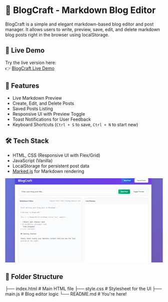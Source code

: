 # 📝 BlogCraft - Markdown Blog Editor

BlogCraft is a simple and elegant markdown-based blog editor and post manager. It allows users to write, preview, save, edit, and delete markdown blog posts right in the browser using localStorage.

## 🔗 Live Demo

Try the live version here:  
👉 [BlogCraft Live Demo](https://Deenprasath.github.io/blog-website/)  

## 🚀 Features

- Live Markdown Preview
- Create, Edit, and Delete Posts
- Saved Posts Listing
- Responsive UI with Preview Toggle
- Toast Notifications for User Feedback
- Keyboard Shortcuts (`Ctrl + S` to save, `Ctrl + N` to start new)

## 🛠️ Tech Stack

- HTML, CSS (Responsive UI with Flex/Grid)
- JavaScript (Vanilla)
- LocalStorage for persistent post data
- [Marked.js](https://github.com/markedjs/marked) for Markdown rendering

![BlogCraft Screenshot](blog.png)


## 📁 Folder Structure
├── index.html # Main HTML file
├── style.css # Stylesheet for the UI
├── main.js # Blog editor logic
└── README.md # You're here!



